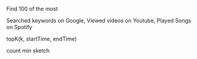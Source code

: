 Find 100 of the most

Searched keywords on Google, Viewed videos on Youtube, Played Songs on Spotify



topK(k, startTime, endTime)



count min sketch